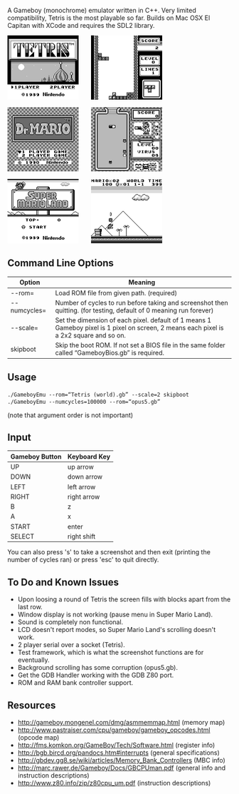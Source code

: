 A Gameboy (monochrome) emulator written in C++. Very limited compatibility, Tetris is the most playable so far. 
Builds on Mac OSX El Capitan with XCode and requires the SDL2 library. 

![Tetris](/screenshots/Tetris_example_0.bmp)                     <img height="10" hspace="10"/> ![Tetris](/screenshots/Tetris_example_1.bmp)

![Dr. Mario](/screenshots/Dr_Mario_example_0.bmp)                <img height="10" hspace="10"/> ![Dr. Mario](/screenshots/Dr_Mario_example_1.bmp)

![Super Mario Land](/screenshots/Super_Mario_Land_example_0.bmp) <img height="10" hspace="10"/> ![Super Mario Land](/screenshots/Super_Mario_Land_example_1.bmp)


Command Line Options
--------------------

| Option               | Meaning                                                                                                                                 |
|----------------------|-----------------------------------------------------------------------------------------------------------------------------------------|
| --rom=<path to file> | Load ROM file from given path. (required)                                                                                               |
| --numcycles=<number> | Number of cycles to run before taking and screenshot then quitting. (for testing, default of 0 meaning run forever)                     |
| --scale=<number>     | Set the dimension of each pixel. default of 1 means 1 Gameboy pixel is 1 pixel on screen, 2 means each pixel is a 2x2 square and so on. |
| skipboot             | Skip the boot ROM. If not set a BIOS file in the same folder called “GameboyBios<i></i>.gb” is required.                                       |

Usage
-----

    ./GameboyEmu --rom=“Tetris (world).gb” --scale=2 skipboot
    ./GameboyEmu --numcycles=100000 --rom=“opus5.gb”

(note that argument order is not important)

Input
-----

|Gameboy Button | Keyboard Key|
|---------------|-------------|
|UP             |up arrow     |
|DOWN           |down arrow   |
|LEFT           |left arrow   |
|RIGHT          |right arrow  |
|B              |z            |
|A              |x            |
|START          |enter        |
|SELECT         |right shift  |

You can also press 's' to take a screenshot and then exit (printing the number of cycles ran) or
press 'esc' to quit directly.

To Do and Known Issues
----------------------
- Upon loosing a round of Tetris the screen fills with blocks apart from the last row.
- Window display is not working (pause menu in Super Mario Land).
- Sound is completely non functional.
- LCD doesn't report modes, so Super Mario Land's scrolling doesn't work.
- 2 player serial over a socket (Tetris).
- Test framework, which is what the screenshot functions are for eventually.
- Background scrolling has some corruption (opus5<i></i>.gb).
- Get the GDB Handler working with the GDB Z80 port.
- ROM and RAM bank controller support.

Resources
---------
- http://gameboy.mongenel.com/dmg/asmmemmap.html (memory map)
- http://www.pastraiser.com/cpu/gameboy/gameboy_opcodes.html (opcode map)
- http://fms.komkon.org/GameBoy/Tech/Software.html (register info)
- http://bgb.bircd.org/pandocs.htm#interrupts (general specifications)
- http://gbdev.gg8.se/wiki/articles/Memory_Bank_Controllers (MBC info)
- http://marc.rawer.de/Gameboy/Docs/GBCPUman.pdf (general info and instruction descriptions)
- http://www.z80.info/zip/z80cpu_um.pdf (instruction descriptions)